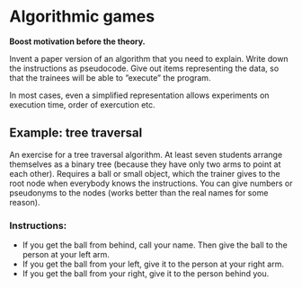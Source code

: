 
# Algorithmic games

**Boost motivation before the theory.**

Invent a paper version of an algorithm that you need to explain. Write
down the instructions as pseudocode. Give out items representing
the data, so that the trainees will be able to ”execute” the program.

In most cases, even a simplified representation allows experiments on
execution time, order of exercution etc.

## Example: tree traversal

An exercise for a tree traversal algorithm. At least seven students
arrange themselves as a binary tree (because they have only two arms to
point at each other). Requires a ball or small object, which the trainer
gives to the root node when everybody knows the instructions. You can
give numbers or pseudonyms to the nodes (works better than the real
names for some reason).

### Instructions:

* If you get the ball from behind, call your name. Then give the ball to the person at your left arm.
* If you get the ball from your left, give it to the person at your right arm.
* If you get the ball from your right, give it to the person behind you.

